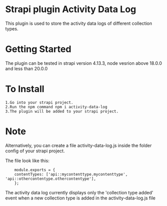 # Strapi plugin Activity Data Log

This plugin is used to store the activity data logs of different collection types.

# Getting Started

The plugin can be tested in strapi version 4.13.3, node vesrion above 18.0.0 and less than 20.0.0

# To Install

    1.Go into your strapi project.
    2.Run the npm command npm i activity-data-log
    3.The plugin will be added to your strapi project.

# Note

Alternatively, you can create a file activity-data-log.js inside the folder config of your strapi project.

The file look like this:

        module.exports = {
        contentTypes: ['api::mycontenttype.mycontenttype', 'api::othercontentype.othercontentype'],
        };

The activity data log currently displays only the 'collection type added' event when a new collection type is added in the activity-data-log.js file